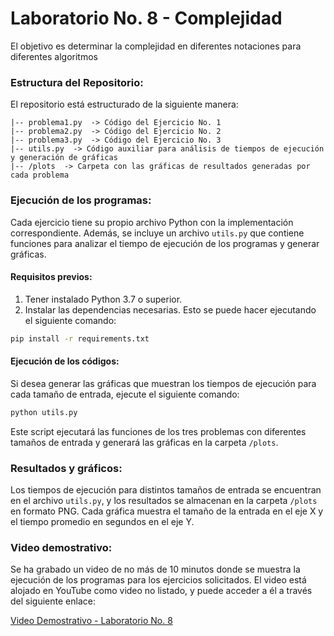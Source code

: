 
# Laboratorio No. 8 - Complejidad

El objetivo es determinar la complejidad en diferentes notaciones para diferentes algoritmos

### Estructura del Repositorio:
El repositorio está estructurado de la siguiente manera:

```
|-- problema1.py  -> Código del Ejercicio No. 1
|-- problema2.py  -> Código del Ejercicio No. 2
|-- problema3.py  -> Código del Ejercicio No. 3
|-- utils.py  -> Código auxiliar para análisis de tiempos de ejecución y generación de gráficas
|-- /plots  -> Carpeta con las gráficas de resultados generadas por cada problema
```

### Ejecución de los programas:

Cada ejercicio tiene su propio archivo Python con la implementación correspondiente. Además, se incluye un archivo `utils.py` que contiene funciones para analizar el tiempo de ejecución de los programas y generar gráficas.

#### Requisitos previos:
1. Tener instalado Python 3.7 o superior.
2. Instalar las dependencias necesarias. Esto se puede hacer ejecutando el siguiente comando:

```bash
pip install -r requirements.txt
```

#### Ejecución de los códigos:

Si desea generar las gráficas que muestran los tiempos de ejecución para cada tamaño de entrada, ejecute el siguiente comando:

```bash
python utils.py
```

Este script ejecutará las funciones de los tres problemas con diferentes tamaños de entrada y generará las gráficas en la carpeta `/plots`.

### Resultados y gráficos:
Los tiempos de ejecución para distintos tamaños de entrada se encuentran en el archivo `utils.py`, y los resultados se almacenan en la carpeta `/plots` en formato PNG. Cada gráfica muestra el tamaño de la entrada en el eje X y el tiempo promedio en segundos en el eje Y.

### Video demostrativo:
Se ha grabado un video de no más de 10 minutos donde se muestra la ejecución de los programas para los ejercicios solicitados. El video está alojado en YouTube como video no listado, y puede acceder a él a través del siguiente enlace:

[Video Demostrativo - Laboratorio No. 8](https://youtu.be/zqQLq4Pl9Ss?si=FutRLJeZP6iEI6pw)
